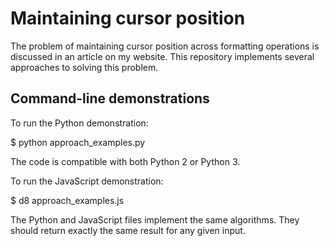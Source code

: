 # Maintaining cursor position

The problem of maintaining cursor position across formatting operations
is discussed in an article on my website. This repository implements
several approaches to solving this problem.


## Command-line demonstrations

To run the Python demonstration:

$ python approach_examples.py

The code is compatible with both Python 2 or Python 3.

To run the JavaScript demonstration:

$ d8 approach_examples.js

The Python and JavaScript files implement the same algorithms. They
should return exactly the same result for any given input.



